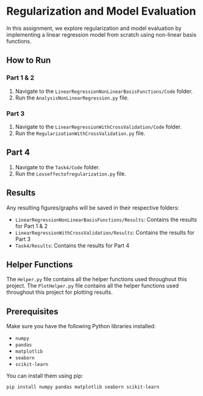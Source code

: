 # Regularization and Model Evaluation

In this assignment, we explore regularization and model evaluation by implementing a linear regression model from scratch using non-linear basis functions.

## How to Run

### Part 1 & 2
1. Navigate to the `LinearRegressionNonLinearBasisFunctions/Code` folder.
2. Run the `AnalysisNonLinearRegression.py` file.

### Part 3
1. Navigate to the `LinearRegressionWithCrossValidation/Code` folder.
2. Run the `RegularizationWithCrossValidation.py` file.

## Part 4
1. Navigate to the `Task4/Code` folder.
2. Run the `Losseffectofregularization.py` file.

## Results
Any resulting figures/graphs will be saved in their respective folders:
- `LinearRegressionNonLinearBasisFunctions/Results`: Contains the results for Part 1 & 2
- `LinearRegressionWithCrossValidation/Results`: Contains the results for Part 3
- `Task4/Results`: Contains the results for Part 4

## Helper Functions
The `Helper.py` file contains all the helper functions used throughout this project.
The `PlotHelper.py` file contains all the helper functions used throughout this project for plotting results.

## Prerequisites
Make sure you have the following Python libraries installed:
- `numpy`
- `pandas`
- `matplotlib`
- `seaborn`
- `scikit-learn`

You can install them using pip:
```bash
pip install numpy pandas matplotlib seaborn scikit-learn